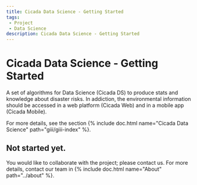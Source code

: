 ```yaml
---
title: Cicada Data Science - Getting Started
tags: 
 - Project
 - Data Science
description: Cicada Data Science - Getting Started
---
```


# Cicada Data Science - Getting Started

A set of algorithms for Data Science (Cicada DS) to produce stats and knowledge about disaster risks.
In addiction, the environmental information should be accessed in a web platform (Cicada Web) and in a mobile app (Cicada Mobile).

For more details, see the section {% include doc.html name="Cicada Data Science" path="giii/giii-index" %}.

## Not started yet.
You would like to collaborate with the project; please contact us. For more details, contact our team in {% include doc.html name="About" path="../about" %}.
